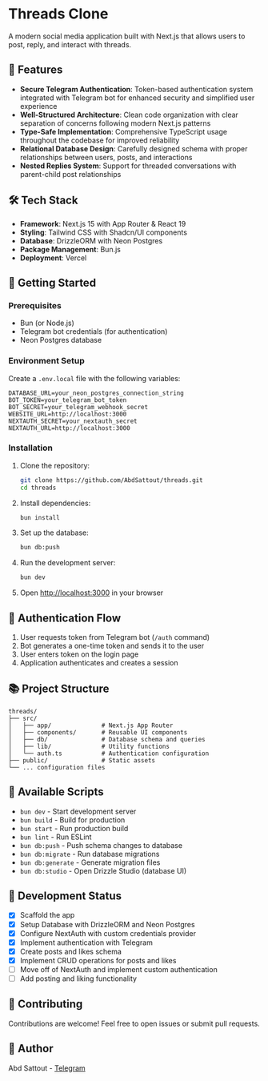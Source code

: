 # Threads Clone

A modern social media application built with Next.js that allows users to post, reply, and interact with threads.

## 🚀 Features

- **Secure Telegram Authentication**: Token-based authentication system integrated with Telegram bot for enhanced security and simplified user experience
- **Well-Structured Architecture**: Clean code organization with clear separation of concerns following modern Next.js patterns
- **Type-Safe Implementation**: Comprehensive TypeScript usage throughout the codebase for improved reliability
- **Relational Database Design**: Carefully designed schema with proper relationships between users, posts, and interactions
- **Nested Replies System**: Support for threaded conversations with parent-child post relationships

## 🛠️ Tech Stack

- **Framework**: Next.js 15 with App Router & React 19
- **Styling**: Tailwind CSS with Shadcn/UI components
- **Database**: DrizzleORM with Neon Postgres
- **Package Management**: Bun.js
- **Deployment**: Vercel

## 🔧 Getting Started

### Prerequisites

- Bun (or Node.js)
- Telegram bot credentials (for authentication)
- Neon Postgres database

### Environment Setup

Create a `.env.local` file with the following variables:

```
DATABASE_URL=your_neon_postgres_connection_string
BOT_TOKEN=your_telegram_bot_token
BOT_SECRET=your_telegram_webhook_secret
WEBSITE_URL=http://localhost:3000
NEXTAUTH_SECRET=your_nextauth_secret
NEXTAUTH_URL=http://localhost:3000
```

### Installation

1. Clone the repository:
   ```bash
   git clone https://github.com/AbdSattout/threads.git
   cd threads
   ```

2. Install dependencies:
   ```bash
   bun install
   ```

3. Set up the database:
   ```bash
   bun db:push
   ```

4. Run the development server:
   ```bash
   bun dev
   ```

5. Open [http://localhost:3000](http://localhost:3000) in your browser

## 📱 Authentication Flow

1. User requests token from Telegram bot (`/auth` command)
2. Bot generates a one-time token and sends it to the user
3. User enters token on the login page
4. Application authenticates and creates a session

## 📚 Project Structure

```
threads/
├── src/
│   ├── app/              # Next.js App Router
│   ├── components/       # Reusable UI components
│   ├── db/               # Database schema and queries
│   ├── lib/              # Utility functions
│   └── auth.ts           # Authentication configuration
├── public/               # Static assets
└── ... configuration files
```

## 🧰 Available Scripts

- `bun dev` - Start development server
- `bun build` - Build for production
- `bun start` - Run production build
- `bun lint` - Run ESLint
- `bun db:push` - Push schema changes to database
- `bun db:migrate` - Run database migrations
- `bun db:generate` - Generate migration files
- `bun db:studio` - Open Drizzle Studio (database UI)

## 📝 Development Status

- [x] Scaffold the app
- [x] Setup Database with DrizzleORM and Neon Postgres
- [x] Configure NextAuth with custom credentials provider
- [x] Implement authentication with Telegram
- [x] Create posts and likes schema
- [x] Implement CRUD operations for posts and likes
- [ ] Move off of NextAuth and implement custom authentication
- [ ] Add posting and liking functionality

## 🤝 Contributing

Contributions are welcome! Feel free to open issues or submit pull requests.

## 👤 Author

Abd Sattout - [Telegram](https://t.me/AbdSattout)
